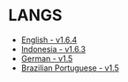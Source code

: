 # LANGS

* [English - v1.6.4](en/)
* [Indonesia - v1.6.3](id/)
* [German - v1.5](de/)
* [Brazilian Portuguese - v1.5](br/)

